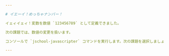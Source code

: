 ```yaml
---

# イエーイ！めっちゃナンバー！

イェィイェィ！変数を数値 `123456789` として定義できました。

次の課題では、数値の変更を扱います。

コンソールで `jschool-javascripter` コマンドを実行します。次の課題を選択しましょう。

---
```

